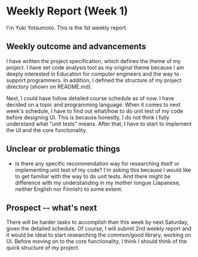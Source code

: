 # Weekly Report (Week 1)
I'm Yuki Yotsumoto. This is the 1st weekly report.

## Weekly outcome and advancements
I have written the project specification, which defines the theme of my project. I have set code analysis tool as my original theme because I am deeply interested in Education for computer engineers and the way to support programmers. In addition, I defined the structure of my project directory (shown on README.md).

Next, I could have follow detailed course schedule as of now. I have decided on a topic and programming language. When it comes to next week's schedule, I have to find out what/how to do unit test of my code before designing UI. This is because honestly, I do not think I fully understand what "unit tests" means. After that, I have to start to implement the UI and the core functionality.

## Unclear or problematic things
- Is there any specific recommendation way for researching itself or implementing unit test of my code? I'm asking this because I would like to get familiar with the way to do unit tests. And there might be difference with my understanding in my mother tongue (Japanese, neither English nor Finnish) to some extent.

## Prospect -- what's next
There will be harder tasks to accomplish than this week by next Saturday, given the detailed schedule. Of course, I will submit 2nd weekly report and it would be ideal to start researching the common/good library, working on UI. Before moving on to the core functionality, I think I should think of the quick structure of my project.